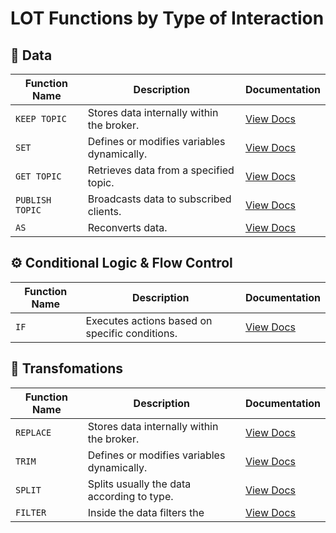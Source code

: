 # LOT Functions by Type of Interaction


## 📂 **Data**

| Function Name   | Description                                  | Documentation      |
|-----------------|----------------------------------------------|--------------------|
| `KEEP TOPIC`    | Stores data internally within the broker.    | [View Docs](../Functional/KEEP%20TOPIC/KEEP%20TOPIC.md) |
| `SET`           | Defines or modifies variables dynamically.   | [View Docs](../Functional/SET/SET.md)  |
| `GET TOPIC`     | Retrieves data from a specified topic.      | [View Docs](../Functional/GET%20TOPIC/GET%20TOPIC.md)  |
| `PUBLISH TOPIC`  | Broadcasts data to subscribed clients.     | [View Docs](../Functional/PUBLISH%20TOPIC/PUBLISH%20TOPIC.md)  |
| `AS`  | Reconverts data.     | [View Docs](../Functional/PUBLISH%20TOPIC/PUBLISH%20TOPIC.md)  |


## ⚙️ **Conditional Logic & Flow Control**

| Function Name   | Description                                  | Documentation      |
|-----------------|----------------------------------------------|--------------------|
| `IF`            | Executes actions based on specific conditions.| [View Docs](link)  |



## 📂 **Transfomations**

| Function Name   | Description                                  | Documentation      |
|-----------------|----------------------------------------------|--------------------|
| `REPLACE`    | Stores data internally within the broker.    | [View Docs](../Functional/REPLACE/REPLACE.md) |
| `TRIM`           | Defines or modifies variables dynamically.   | [View Docs](../Functional/TRIM/TRIM.md)  |
| `SPLIT`  | Splits usually the data according to type.     | [View Docs](../Functional/SPLIT/SPLIT.md)  |
| `FILTER`  | Inside the data filters the      | [View Docs](../Functional/FILTER/FILTER.md)  |




